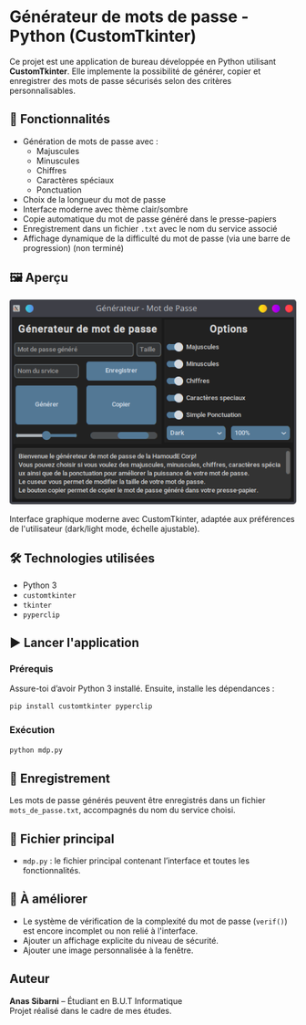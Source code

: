 # Générateur de mots de passe - Python (CustomTkinter)

Ce projet est une application de bureau développée en Python utilisant **CustomTkinter**. Elle implemente la possibilité de générer, copier et enregistrer des mots de passe sécurisés selon des critères personnalisables.

## 🔐 Fonctionnalités

- Génération de mots de passe avec :
  - Majuscules
  - Minuscules
  - Chiffres
  - Caractères spéciaux
  - Ponctuation
- Choix de la longueur du mot de passe
- Interface moderne avec thème clair/sombre
- Copie automatique du mot de passe généré dans le presse-papiers
- Enregistrement dans un fichier `.txt` avec le nom du service associé
- Affichage dynamique de la difficulté du mot de passe (via une barre de progression) (non terminé)

## 🖼️ Aperçu

![menu](img/menu.png)

Interface graphique moderne avec CustomTkinter, adaptée aux préférences de l'utilisateur (dark/light mode, échelle ajustable).

## 🛠️ Technologies utilisées

- Python 3
- `customtkinter`
- `tkinter`
- `pyperclip`

## ▶️ Lancer l'application

### Prérequis

Assure-toi d’avoir Python 3 installé. Ensuite, installe les dépendances :

```bash
pip install customtkinter pyperclip
```

### Exécution

```bash
python mdp.py
```

## 💾 Enregistrement

Les mots de passe générés peuvent être enregistrés dans un fichier `mots_de_passe.txt`, accompagnés du nom du service choisi.

## 📁 Fichier principal

- `mdp.py` : le fichier principal contenant l’interface et toutes les fonctionnalités.

## 📌 À améliorer

- Le système de vérification de la complexité du mot de passe (`verif()`) est encore incomplet ou non relié à l'interface.
- Ajouter un affichage explicite du niveau de sécurité.
- Ajouter une image personnalisée à la fenêtre.

## Auteur

**Anas Sibarni** – Étudiant en B.U.T Informatique  
Projet réalisé dans le cadre de mes études.

